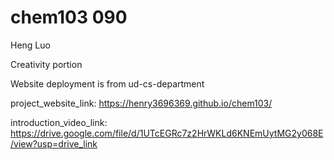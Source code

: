 # chem103 090

Heng Luo

Creativity portion

Website deployment is from ud-cs-department

project_website_link: https://henry3696369.github.io/chem103/

introduction_video_link: https://drive.google.com/file/d/1UTcEGRc7z2HrWKLd6KNEmUytMG2y068E/view?usp=drive_link


